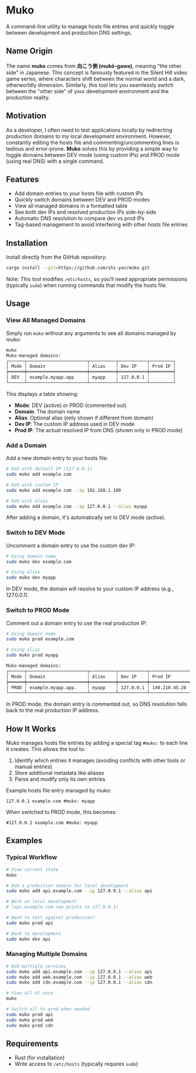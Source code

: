 # Muko

A command-line utility to manage hosts file entries and quickly toggle between development and production DNS settings.

## Name Origin

The name **muko** comes from **向こう側 (mukō-gawa)**, meaning "the other side" in Japanese. This concept is famously featured in the Silent Hill video game series, where characters shift between the normal world and a dark, otherworldly dimension. Similarly, this tool lets you seamlessly switch between the "other side" of your development environment and the production reality.

## Motivation

As a developer, I often need to test applications locally by redirecting production domains to my local development environment. However, constantly editing the hosts file and commenting/uncommenting lines is tedious and error-prone. **Muko** solves this by providing a simple way to toggle domains between DEV mode (using custom IPs) and PROD mode (using real DNS) with a single command.

## Features

- Add domain entries to your hosts file with custom IPs
- Quickly switch domains between DEV and PROD modes
- View all managed domains in a formatted table
- See both dev IPs and resolved production IPs side-by-side
- Automatic DNS resolution to compare dev vs prod IPs
- Tag-based management to avoid interfering with other hosts file entries

## Installation

Install directly from the GitHub repository:

```bash
cargo install --git=https://github.com/shi-yan/muko.git
```

Note: This tool modifies `/etc/hosts`, so you'll need appropriate permissions (typically `sudo`) when running commands that modify the hosts file.

## Usage

### View All Managed Domains

Simply run `muko` without any arguments to see all domains managed by muko:

```bash
muko
Muko-managed domains:
┌──────┬───────────────────────┬──────────┬───────────┬─────────┐
│ Mode ┆ Domain                ┆ Alias    ┆ Dev IP    ┆ Prod IP │
╞══════╪═══════════════════════╪══════════╪═══════════╪═════════╡
│ DEV  ┆ example.myapp.app     ┆ myapp    ┆ 127.0.0.1 ┆         │
└──────┴───────────────────────┴──────────┴───────────┴─────────┘
```

This displays a table showing:
- **Mode**: DEV (active) or PROD (commented out)
- **Domain**: The domain name
- **Alias**: Optional alias (only shown if different from domain)
- **Dev IP**: The custom IP address used in DEV mode
- **Prod IP**: The actual resolved IP from DNS (shown only in PROD mode)

### Add a Domain

Add a new domain entry to your hosts file:

```bash
# Add with default IP (127.0.0.1)
sudo muko add example.com

# Add with custom IP
sudo muko add example.com --ip 192.168.1.100

# Add with alias
sudo muko add example.com --ip 127.0.0.1 --alias myapp
```

After adding a domain, it's automatically set to DEV mode (active).

### Switch to DEV Mode

Uncomment a domain entry to use the custom dev IP:

```bash
# Using domain name
sudo muko dev example.com

# Using alias
sudo muko dev myapp
```

In DEV mode, the domain will resolve to your custom IP address (e.g., 127.0.0.1).

### Switch to PROD Mode

Comment out a domain entry to use the real production IP:

```bash
# Using domain name
sudo muko prod example.com

# Using alias
sudo muko prod myapp

Muko-managed domains:
┌──────┬───────────────────────┬──────────┬───────────┬───────────────┐
│ Mode ┆ Domain                ┆ Alias    ┆ Dev IP    ┆ Prod IP       │
╞══════╪═══════════════════════╪══════════╪═══════════╪═══════════════╡
│ PROD ┆ example.myapp.app.    ┆ myapp    ┆ 127.0.0.1 ┆ 140.210.45.28 │
└──────┴───────────────────────┴──────────┴───────────┴───────────────┘

```

In PROD mode, the domain entry is commented out, so DNS resolution falls back to the real production IP address.

## How It Works

Muko manages hosts file entries by adding a special tag `#muko:` to each line it creates. This allows the tool to:

1. Identify which entries it manages (avoiding conflicts with other tools or manual entries)
2. Store additional metadata like aliases
3. Parse and modify only its own entries

Example hosts file entry managed by muko:

```
127.0.0.1 example.com #muko: myapp
```

When switched to PROD mode, this becomes:

```
#127.0.0.1 example.com #muko: myapp
```

## Examples

### Typical Workflow

```bash
# View current state
muko

# Add a production domain for local development
sudo muko add api.example.com --ip 127.0.0.1 --alias api

# Work on local development
# (api.example.com now points to 127.0.0.1)

# Need to test against production?
sudo muko prod api

# Back to development
sudo muko dev api
```

### Managing Multiple Domains

```bash
# Add multiple services
sudo muko add api.example.com --ip 127.0.0.1 --alias api
sudo muko add web.example.com --ip 127.0.0.1 --alias web
sudo muko add cdn.example.com --ip 127.0.0.1 --alias cdn

# View all at once
muko

# Switch all to prod when needed
sudo muko prod api
sudo muko prod web
sudo muko prod cdn
```

## Requirements

- Rust (for installation)
- Write access to `/etc/hosts` (typically requires `sudo`)

